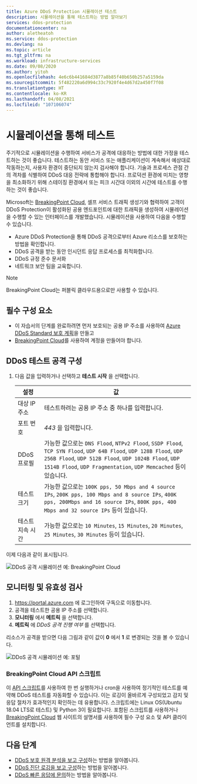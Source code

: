 ```yaml
---
title: Azure DDoS Protection 시뮬레이션 테스트
description: 시뮬레이션을 통해 테스트하는 방법 알아보기
services: ddos-protection
documentationcenter: na
author: aletheatoh
ms.service: ddos-protection
ms.devlang: na
ms.topic: article
ms.tgt_pltfrm: na
ms.workload: infrastructure-services
ms.date: 09/08/2020
ms.author: yitoh
ms.openlocfilehash: 4e6c6b441684d3877a8b85f40b650b257a5159da
ms.sourcegitcommit: 5f482220a6d994c33c7920f4e4d67d2a450f7f08
ms.translationtype: HT
ms.contentlocale: ko-KR
ms.lasthandoff: 04/08/2021
ms.locfileid: "107106074"
---
```

# <a name="test-through-simulations"></a>시뮬레이션을 통해 테스트

주기적으로 시뮬레이션을 수행하여 서비스가 공격에 대응하는 방법에 대한 가정을 테스트하는 것이 좋습니다. 테스트하는 동안 서비스 또는 애플리케이션이 계속해서 예상대로 작동하는지, 사용자 환경이 중단되지 않는지 검사해야 합니다. 기술과 프로세스 관점 간의 격차를 식별하여 DDoS 대응 전략에 통합해야 합니다. 프로덕션 환경에 미치는 영향을 최소화하기 위해 스테이징 환경에서 또는 피크 시간대 이외의 시간에 테스트를 수행하는 것이 좋습니다.

Microsoft는 [BreakingPoint Cloud](https://www.ixiacom.com/products/breakingpoint-cloud), 셀프 서비스 트래픽 생성기와 협력하여 고객이 DDoS Protection이 활성화된 공용 엔드포인트에 대한 트래픽을 생성하여 시뮬레이션을 수행할 수 있는 인터페이스를 개발했습니다. 시뮬레이션을 사용하여 다음을 수행할 수 있습니다.

- Azure DDoS Protection을 통해 DDoS 공격으로부터 Azure 리소스를 보호하는 방법을 확인합니다.
- DDoS 공격을 받는 동안 인시던트 응답 프로세스를 최적화합니다.
- DDoS 규정 준수 문서화
- 네트워크 보안 팀을 교육합니다.

> [!NOTE]
> BreakingPoint Cloud는 퍼블릭 클라우드용으로만 사용할 수 있습니다.

## <a name="prerequisites"></a>필수 구성 요소

- 이 자습서의 단계를 완료하려면 먼저 보호되는 공용 IP 주소를 사용하여 [Azure DDoS Standard 보호 계획](manage-ddos-protection.md)을 만들고
- [BreakingPoint Cloud](http://breakingpoint.cloud/)를 사용하여 계정을 만들어야 합니다. 

## <a name="configure-a-ddos-test-attack"></a>DDoS 테스트 공격 구성

1. 다음 값을 입력하거나 선택하고 **테스트 시작** 을 선택합니다.

    |설정        |값                                              |
    |---------      |---------                                          |
    |대상 IP 주소           | 테스트하려는 공용 IP 주소 중 하나를 입력합니다.                     |
    |포트 번호   | _443_ 을 입력합니다.                       |
    |DDoS 프로필 | 가능한 값으로는 `DNS Flood`, `NTPv2 Flood`, `SSDP Flood`, `TCP SYN Flood`, `UDP 64B Flood`, `UDP 128B Flood`, `UDP 256B Flood`, `UDP 512B Flood`, `UDP 1024B Flood`, `UDP 1514B Flood`, `UDP Fragmentation`, `UDP Memcached` 등이 있습니다.|
    |테스트 크기       | 가능한 값으로는 `100K pps, 50 Mbps and 4 source IPs`, `200K pps, 100 Mbps and 8 source IPs`, `400K pps, 200Mbps and 16 source IPs`, `800K pps, 400 Mbps and 32 source IPs` 등이 있습니다.                                  |
    |테스트 지속 시간 | 가능한 값으로는 `10 Minutes`, `15 Minutes`, `20 Minutes`, `25 Minutes`, `30 Minutes` 등이 있습니다.|

이제 다음과 같이 표시됩니다.

![DDoS 공격 시뮬레이션 예: BreakingPoint Cloud](./media/ddos-attack-simulation/ddos-attack-simulation-example-1.png)

## <a name="monitor-and-validate"></a>모니터링 및 유효성 검사

1. https://portal.azure.com 에 로그인하여 구독으로 이동합니다.
1. 공격을 테스트한 공용 IP 주소를 선택합니다.
1. **모니터링** 에서 **메트릭** 을 선택합니다.
1. **메트릭** 에 _DDoS 공격 진행 여부_ 를 선택합니다.

리소스가 공격을 받으면 다음 그림과 같이 값이 **0** 에서 **1** 로 변경되는 것을 볼 수 있습니다.

![DDoS 공격 시뮬레이션 예: 포털](./media/ddos-attack-simulation/ddos-attack-simulation-example-2.png)

### <a name="breakingpoint-cloud-api-script"></a>BreakingPoint Cloud API 스크립트

이 [API 스크립트](https://aka.ms/ddosbreakingpoint)를 사용하여 한 번 실행하거나 cron을 사용하여 정기적인 테스트를 예약해 DDoS 테스트를 자동화할 수 있습니다. 이는 로깅이 올바르게 구성되었고 감지 및 응답 절차가 효과적인지 확인하는 데 유용합니다. 스크립트에는 Linux OS(Ubuntu 18.04 LTS로 테스트) 및 Python 3이 필요합니다. 포함된 스크립트를 사용하거나 [BreakingPoint Cloud](http://breakingpoint.cloud/) 웹 사이트의 설명서를 사용하여 필수 구성 요소 및 API 클라이언트를 설치합니다.

## <a name="next-steps"></a>다음 단계

- [DDoS 보호 원격 분석을 보고 구성](telemetry.md)하는 방법을 알아봅니다.
- [DDoS 진단 로깅을 보고 구성](diagnostic-logging.md)하는 방법을 알아봅니다.
- [DDoS 빠른 응답에 문의](ddos-rapid-response.md)하는 방법을 알아봅니다.

